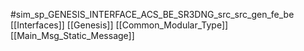 #sim_sp_GENESIS_INTERFACE_ACS_BE_SR3DNG_src_src_gen_fe_be
[[Interfaces]]
[[Genesis]]
[[Common_Modular_Type]]
[[Main_Msg_Static_Message]]
